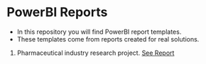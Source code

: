 # PowerBI Reports
- In this repository you will find PowerBI report templates.
- These templates come from reports created for real solutions.

1. Pharmaceutical industry research project. [See Report](https://app.powerbi.com/view?r=eyJrIjoiZWNjMDkwOGItY2M5Yi00YTFiLTk0OTgtMzdhNGEwOTg4MTVmIiwidCI6IjliNmJkZmU4LTdkY2UtNDkxYy05YzIyLTYyMTRlMjM0NzhmMyIsImMiOjh9&pageName=ReportSectiond0a5609fa68e52ab8983)
